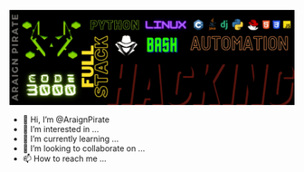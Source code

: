[![Araign Pirate Header](https://github.com/AraignPirate/AraignPirate/blob/main/icons/AraignPirateGithubHeader.png)](https://araignpirate.herokuapp.com)

- 👋 Hi, I’m @AraignPirate
- 👀 I’m interested in ...
- 🌱 I’m currently learning ...
- 💞️ I’m looking to collaborate on ...
- 📫 How to reach me ...

<!---
AraignPirate/AraignPirate is a ✨ special ✨ repository because its `README.md` (this file) appears on your GitHub profile.
You can click the Preview link to take a look at your changes.
--->
